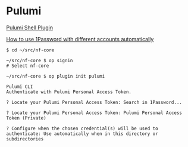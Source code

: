 # Pulumi

[Pulumi Shell Plugin](https://developer.1password.com/docs/cli/shell-plugins/pulumi/)

[How to use 1Password with different accounts automatically](https://developer.1password.com/docs/cli/shell-plugins/multiple-accounts/)

```console
$ cd ~/src/nf-core

~/src/nf-core $ op signin
# Select nf-core

~/src/nf-core $ op plugin init pulumi

Pulumi CLI
Authenticate with Pulumi Personal Access Token.

? Locate your Pulumi Personal Access Token: Search in 1Password...

? Locate your Pulumi Personal Access Token: Pulumi Personal Access Token (Private)

? Configure when the chosen credential(s) will be used to authenticate: Use automatically when in this directory or subdirectories
```
